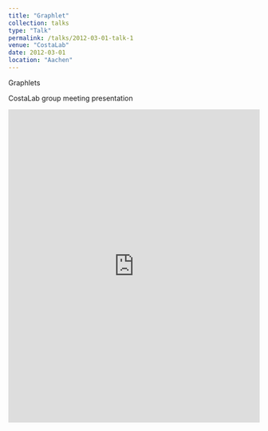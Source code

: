 ```yaml
---
title: "Graphlet"
collection: talks
type: "Talk"
permalink: /talks/2012-03-01-talk-1
venue: "CostaLab"
date: 2012-03-01
location: "Aachen"
---
```


Graphlets

CostaLab group meeting presentation

<style>
.responsive-wrap iframe{ max-width: 100%;}
</style>
<div class="responsive-wrap">
<!-- this is the embed code provided by Google -->
<iframe src="https://docs.google.com/presentation/d/e/2PACX-1vQtR9qOpHkE13A5srZlpx_rcPQdr16GThWgYZBqg7zoiaf6sXyr5-8bp1SIw-Ydk4OXITxT6jyAG56T/embed?start=true&loop=false&delayms=3000" frameborder="0" width="960" height="629" allowfullscreen="true" mozallowfullscreen="true" webkitallowfullscreen="true"></iframe>
<!-- Google embed ends -->
</div
